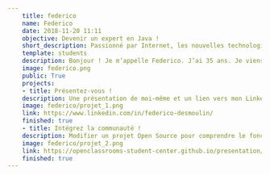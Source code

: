 ```yaml
---
    title: federico
    name: Federico
    date: 2018-11-20 11:11
    objective: Devenir un expert en Java !
    short_description: Passionné par Internet, les nouvelles technologies et surtout de 3D.
    template: students
    description: Bonjour ! Je m’appelle Federico. J’ai 35 ans. Je viens de commencer une formation de « développeur d’applications - Java » avec OpenClassrooms. Titulaire d’un Diplôme National d’Arts Plastiques obtenu à l’Ecole Supérieure d’Art et de Communication de Cambrai et photographe, je souhaite diversifier ma formation. Très heureux d’intégrer la communauté, je souhaite à tous les autres étudiants bonne chance !
    image: federico.png
    public: True
    projects:
    - title: Présentez-vous !
    description: Une présentation de moi-même et un lien vers mon LinkedIn.
    image: federico/projet_1.png
    link: https://www.linkedin.com/in/federico-desmoulin/
    finished: true
    - title: Intégrez la communauté !
    description: Modifier un projet Open Source pour comprendre le fonctionnement de Git, de Github et des pull requests.
    image: federico/projet_2.png
    link: https://openclassrooms-student-center.github.io/presentation/students/federico.html
    finished: true
---
```

